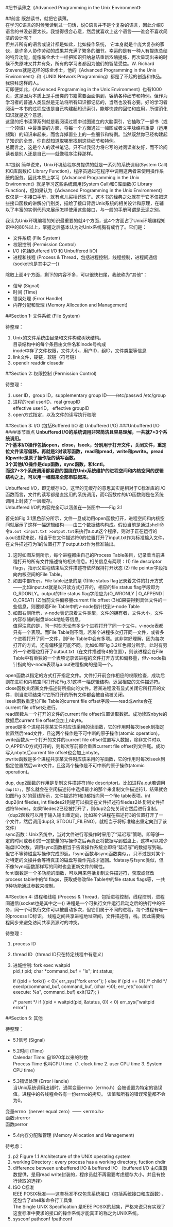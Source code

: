 #把书读薄之《Advanced Programming in the Unix Environment》




##前言
既然读书，就把它读薄。  
在学习C语言的时候我读到过一句话，说C语言并不是个复杂的语言，因此介绍C语言的书没必要太长。我觉得很合心意，然后就喜欢上这个语言——谁会不喜欢简洁的设计呢？  
但并非所有的语言或设计都是如此，比如操作系统， 它本身就是个庞大复杂的家伙，是许多人协作劳动的成果并充满了繁多的细节。幸运的是有一种人有提炼总结的特异功能，能像炼金术士一样把知识归纳总结重新浓缩提炼，再次呈现出来的时候不失原味又井井有条，所有的学习者都因为他们的智慧受益。W. Richard Stevens就是这样的炼金术士，他的《Advanced Programming in the Unix Environment》和《UNIX Network Programming》都是了不起的创造和作品。我崇拜这样的人。  
可即便如此，《Advanced Programming in the Unix Environment》也有1000页，这是因为本质上是手册类的书籍需要面面俱到，容纳各种细节和特例。但作为学习者的普通人类显然是无法将所有知识都记忆的，当然也没有必要。好的学习者阅读一本书的过程应该是自己构建起知识索引，能够快速的回忆和应用，所谓消化知识就是这个意思。  
这里的把书读薄系列就是我阅读过程中试图建立的大脑索引，它抽取了一部书（或一个领域）中最重要的方面，将每一个方面通过一幅图或者文字脉络将重要（运用频繁）的知识串起来，而舍弃掉置业上的一些细节和特例。当然既然你已经构建起了知识的全景，你自然知道取哪里找到这些细节和特例。  
总而言之，这是个人的读书笔记。只不过我努力将它写的对阅读者友好，而不论阅读者是别人还是自己——就像程序注释那样。  




##提纲
简单说来，Unix环境给程序员提供的就是一系列的系统调用(System Call)和C库函数(C Library Function)，程序员通过在程序中调用这两者来使用操作系统的服务。因此本质上学习《Advanced Programming in the Unix Environment》就是学习这些系统调用(System Call)和C库函数(C Library Function)，但如果认为《Advanced Programming in the Unix Environment》仅仅是一本接口手册，就有点儿买椟还珠了。这本书的经典之处就在于它不仅把这些接口函数的讲解分门别类，描绘了接口背后Unix系统的相关设计和原理，在辅以了丰富的实例代码来展示怎样使用这些接口，与一般的手册可谓是云泥之别。  

我认为Unix环境编程的知识最重要的就4个方面，这4个方面占了Unix环境编程知识中的80%以上，掌握之后基本认为对Unix系统胸有成竹了。它们是：
- 文件系统 (File System)
- 权限控制 (Permission Control)
- I/O (包括Buffered I/O 和 Unbuffered I/O)
- 进程和线程 (Process & Thread，包括进程控制，线程控制，进程间通信(socket也是其中之一))

除取上面4个方面，剩下的内容不多，可以很快扫尾，我统称为“其他”：
- 信号 (Signal)
- 时间 (Time)
- 错误处理 (Error Handle)
- 内存分配和管理 (Memory Allocation and Management)




##Section 1: 文件系统 (File System)

待整理：  
1. Unix的文件系统由目录和文件构成树状结构。  
   目录结构中的每个条目由文件名和inode号构成  
   inode中存了文件权限，文件大小，用户ID，组ID，文件类型等信息  
2. link文件，硬链，软链（符号链）  
3. opendir  readdir closedir  




##Section 2: 权限控制 (Permission Control)

待整理：  
1. user ID，group ID，supplementary group ID——/etc/passwd /etc/group  
2. 进程的real userID，real groupID  
         effective userID， effective groupID  
3. open方式指定，以及文件的读写执行权限  




##Section 3: I/O (包括Buffered I/O 和 Unbuffered I/O)
###Unbuffered I/O
####本节重点
**Unbuffered I/O的系统调用非常简洁且容易理解，一共就7+3个系统调用。**  
**7个基本I/O操作包括open，close，lseek，分别用于打开文件，关闭文件，重定位文件读写偏移。再就是2对读写函数，read和pread，write和pwrite。pread和pwrite是原子操作版的读写函数。**  
**3个其他I/O操作是dup函数，sync函数，和fcntl。**  
**而这7+3个系统调用都紧密的围绕在Unix系统维护的进程空间和内核空间的逻辑结构之上，可以用一幅图来全部串联起来。**  


Unbuffered I/O，即无缓存I/O，这里的无缓存的意思其实是相对于C标准库的I/O函数而言，文件的读写都是直接用的系统调用，而C函数库的I/O函数则是在系统调用上封装了一层缓存。  
Unbuffered I/O的内容完全可以涵盖在一张图中——Fig 3.1  

首先如Fig 3.1黑色部分所示，文件一旦成功用open函数打开，进程空间和内核空间就展示了这样一幅逻辑结构——由三个数据结构构成。假设当前是通过shell命令`a.out <input.txt >output.txt`来执行a.out这个程序，则对于正在运行的a.out进程来说，相当于在文件描述符0的位置打开了input.txt作为标准输入文件，在文件描述符为1的位置打开了output.txt作为标准输出。  
1. 这时如图左侧所示，每个进程都由自己的Process Table条目，记录着当前进程打开的所有文件描述符的相关信息。相关信息有两项：(1) file descriptor flags，指示父进程结束后文件描述符依然保持打开状态 (2) file pointer字段指向内核空间的File Table。  
2. 如图中部所示，File table记录的是 (1)file status flag记录着文件的打开方式——比如input.txt就是以只读方式打开的，相应的file status flag字段即为O_RDONLY。output的file status flag字段应为(O_WRONLY | O_APPEND | O_CREAT) (2)当前文件偏移量current file offset (3)如果要得到具体文件的一些信息，则要顺着File Table中的v-node指针找到v-node Table  
3. 如图右侧所示，v-node表记录着文件类型，文件的拥有者，文件大小，文件内容存储的磁盘block地址等信息。  
值得注意的是，同一时刻无论有多少个进程打开了同一个文件，v-node表都只有一个表项。而File Table则不同，若某个进程多次打开同一文件，或者多个进程打开了同一文件，则File Table中会有多项。这非常好理解，因为每次打开的方式，还有偏移量可能不同。比如如图Fig 3.2红色部分所示，此时有另外一个进程也打开了output.txt（在文件描述符4的位置），则该进程会在File Table中有单独的一个表项记录该进程的文件打开方式和偏移量，但v-node指针指向的v-node表项与a.out进程指向的是同一个。  

open函数以指定的方式打开指定文件。文件打开前会作相应的权限检查，成功后则在进程和内核空间打开如Fig.3.1这样一幅逻辑结构，返回相应的文件描述符。  
close函数关闭某文件描述符所指向的文件。若某进程没有显式关闭它所打开的文件，则当进程结束时它所打开的所有文件都会被自动被关闭。  
lseek函数重定位File Table的current file offset字段——read或write会在current file offset处进行。  
read函数从一个打开的文件的current file offset位置读取数据。成功读取nbyte的数据后current file offset会加上nbyte。  
pread是多个进程共享某文件时应该采用的读函数，它的作用时每次lseek到指定位置然后read文件，且这两个操作是不可中断的原子操作(atomic operation)。  
write函数从一个打开的文件的current file offset位置写入数据，除非文件时以O_APPEND方式打开的，则每次写前都会重置current file offset到文件尾。成功写入nbyte后current file offset也会加上nbyte。  
pwrite函数是多个进程共享某文件时应该采用的写函数，它的作用时每次lseek到指定位置然后write文件，且这两个操作是不可中断的原子操作(atomic operation)。  

dup, dup2函数的作用是复制文件描述符(file descriptor)。比如进程a.out若调用`dup(1);`，那么就会在空闲描述符中选择最小的那个来复制文件描述符1，结果就会如图Fig 3.1的蓝线所示，文件描述符1和3都指向同一个file table表项。int dup2(int filedes, int filedes2)则是可以指定在文件描述符filedes2处复制文件描述符filedes，如果filedes2已经被打开了，则dup2会先关闭它然后进行复制。（dup2函数可以用于输入输出重定向，比如某个进程在描述符3的位置打开了一个文件，然后调用dup(3, STDOUT_FILENO)，就相当于将标准输出重定向到了该文件）  
sync函数：Unix系统中，当对文件进行写操作时采用了“延迟写”策略，即等够一定的时间或者积攒一定数量的写操作之后再真正将数据写到磁盘上，这样可以减少磁盘I/O次数。调用sync函数相当于告诉操作系统立即将“延迟写”的数据写到磁。但它不等待磁盘写操作完成即返。fsync函数与sync函数类似，，只不过是对某个对特定的文操并会等待真正的磁盘写操作完成才返回。fdatasy与fsync类似，但不像fsync函数那样写的同时也会更新文件的属性。  
fcntl函数是一个多功能的函数，可以用来包括复制文件描述符，获取或修改process table中的fd flags，获取或修改file Table中的file status flags等，一共9种功能通过参数来控制。  




##Section 4: 进程和线程 (Process & Thread，包括进程控制，线程控制，进程间通信(socket也是其中之一))
进程是一个可执行文件运行启动之后的执行中的任务，同一个可执行文件可以被启动多次，但它们属于不同的进程，每个进程有唯一的process ID标识。
线程之间共享进程地址空间，文件描述符，栈。因此需要线程同步来避免访问共享资源时的冲突。

待整理：  
1. process ID  
2. thread ID（thread ID只在特定线程中有意义）  
3. 进城控制: fork exec waitpid  
    pid_t pid;
    char *command_buf = "ls";
    int status;

    if ((pid = fork()) < 0){
      err_sys("fork error");
    }
    else if (pid == 0){
      /* child */
      execlp(command_buf, command_buf, (char *)0);
      err_ret("couldn't execute: %s", command_buf)
      exit(127);
    }

    /* parent */
    if ((pid = waitpid(pid, &status, 0)) < 0)
      err_sys("waitpid error")


##Section 5: 其他 

待整理：  
- 5.1信号 (Signal)  


- 5.2时间 (Time)  
Calendar Time: 自1970年以来的秒数  
Process Time 也叫CPU time（1. clock time 2. user CPU time 3. System CPU time）  

- 5.3错误处理 (Error Handle)  
当Unix系统调用出错时，通常变量errno（errno.h）会被设置为特定的错误值。进程中的各线程会各有一份errno的拷贝。
该值和所有的错误常量都不会为0。

变量errno（nerver equal zero）—— <errno.h>  
函数strerror  
函数perror  

- 5.4内存分配和管理 (Memory Allocation and Management)  




待考虑：  
1. p2 Figure 1.1 Architecture of the UNIX operating system  
2. working Directory : every process has a working directory, fuction chdir  
3. difference between unbuffered I/O & buffered I/O （buffered I/O 由C库函数提供，是用read write封装的，程序员就不再需要考虑缓存大小，并且有按行读取的选择）
4. ISO C标准  
IEEE POSIX标准——这套标准不仅包含系统接口（包括系统接口和库函数），还包含了shell和命令行工具集  
The Single UNIX Specification 是IEEE POSIX的超集，严格来说只有实现了这套标准中要求的接口的操作系统才能真正的称之为UNIX系统。  
5. sysconf pathconf fpathconf
